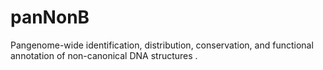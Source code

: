 # panNonB
Pangenome-wide identification, distribution, conservation, and functional annotation of non-canonical DNA structures .
